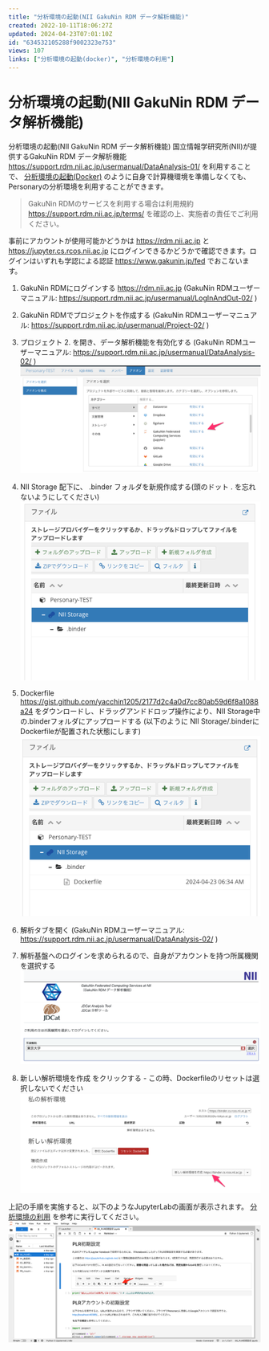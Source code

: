 ```yaml
---
title: "分析環境の起動(NII GakuNin RDM データ解析機能)"
created: 2022-10-11T18:06:27Z
updated: 2024-04-23T07:01:10Z
id: "634532105288f9002323e753"
views: 107
links: ["分析環境の起動(docker)", "分析環境の利用"]
---
```


# 分析環境の起動(NII GakuNin RDM データ解析機能)

分析環境の起動(NII GakuNin RDM データ解析機能)
国立情報学研究所(NII)が提供するGakuNin RDM データ解析機能 https://support.rdm.nii.ac.jp/usermanual/DataAnalysis-01/ を利用することで、 [分析環境の起動(Docker)](分析環境の起動(Docker).md) のように自身で計算機環境を準備しなくても、Personaryの分析環境を利用することができます。

> GakuNin RDMのサービスを利用する場合は利用規約 https://support.rdm.nii.ac.jp/terms/ を確認の上、実施者の責任でご利用ください。

事前にアカウントが使用可能かどうかは https://rdm.nii.ac.jp と https://jupyter.cs.rcos.nii.ac.jp にログインできるかどうかで確認できます。ログインはいずれも学認による認証 https://www.gakunin.jp/fed でおこないます。

1. GakuNin RDMにログインする https://rdm.nii.ac.jp  (GakuNin RDMユーザーマニュアル: https://support.rdm.nii.ac.jp/usermanual/LogInAndOut-02/ )
2. GakuNin RDMでプロジェクトを作成する (GakuNin RDMユーザーマニュアル: https://support.rdm.nii.ac.jp/usermanual/Project-02/ )
3. プロジェクト 2. を開き、データ解析機能を有効化する (GakuNin RDMユーザーマニュアル: https://support.rdm.nii.ac.jp/usermanual/DataAnalysis-02/ )
![](images/6626d8c56605de002572df1f.png)

4. NII Storage 配下に、 .binder フォルダを新規作成する(頭のドット . を忘れないようにしてください)
![](images/6626d7d6729503002497ff66.png)

5. Dockerfile https://gist.github.com/yacchin1205/2177d2c4a0d7cc80ab59d6f8a1088a24 をダウンロードし、ドラッグアンドドロップ操作により、NII Storage中の.binderフォルダにアップロードする (以下のように NII Storage/.binderにDockerfileが配置された状態にします)
![](images/6626d86edcc8bd00254adfe0.png)

6. 解析タブを開く (GakuNin RDMユーザーマニュアル: https://support.rdm.nii.ac.jp/usermanual/DataAnalysis-02/ )
7. 解析基盤へのログインを求められるので、自身がアカウントを持つ所属機関を選択する
![](images/6626d95ea55db500232407ce.png)

8. 新しい解析環境を作成 をクリックする - この時、Dockerfileのリセットは選択しないでください
![](images/6626de23737b2b0025644402.png)


上記の手順を実施すると、以下のようなJupyterLabの画面が表示されます。 [分析環境の利用](分析環境の利用.md) を参考に実行してください。
![](images/63456d0fd29fca0020464f20.png)

